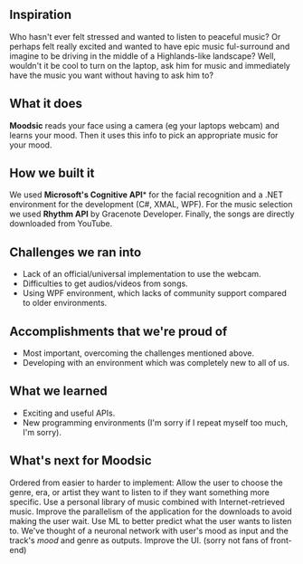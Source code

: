 ## Inspiration
Who hasn't ever felt stressed and wanted to listen to peaceful music? Or perhaps felt really excited and wanted to have epic music ful-surround and imagine to be driving in the middle of a Highlands-like landscape? Well, wouldn't it be cool to turn on the laptop, ask him for music and immediately have the music you want without having to ask him to?

## What it does
**Moodsic** reads your face using a camera (eg your laptops webcam) and learns your mood. Then it uses this info to pick an appropriate music for your mood.

## How we built it
We used **Microsoft's Cognitive API*** for the facial recognition and a .NET environment for the development (C#, XMAL, WPF). For the music selection we used **Rhythm API** by Gracenote Developer. Finally, the songs are directly downloaded from YouTube.

## Challenges we ran into
- Lack of an official/universal implementation to use the webcam.
- Difficulties to get audios/videos from songs.
- Using WPF environment, which lacks of community support compared to older environments.

## Accomplishments that we're proud of
- Most important, overcoming the challenges mentioned above.
- Developing with an environment which was completely new to all of us.

## What we learned
- Exciting and useful APIs.
- New programming environments (I'm sorry if I repeat myself too much, I'm sorry).

## What's next for Moodsic
Ordered from easier to harder to implement:
Allow the user to choose the genre, era, or artist they want to listen to if they want something more specific.
Use a personal library of music combined with Internet-retrieved music.
Improve the parallelism of the application for the downloads to avoid making the user wait.
Use ML to better predict what the user wants to listen to. We've thought of a neuronal network with user's mood as input and the track's _mood_ and genre as outputs.
Improve the UI. (sorry not fans of front-end)
